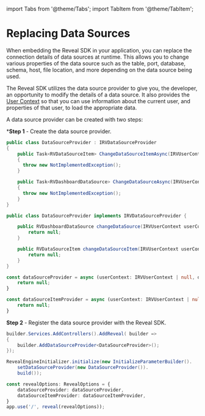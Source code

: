 import Tabs from '@theme/Tabs';
import TabItem from '@theme/TabItem';

# Replacing Data Sources

When embedding the Reveal SDK in your application, you can replace the connection details of data sources at runtime. This allows you to change various properties of the data source such as the table, port, database, schema, host, file location, and more depending on the data source being used.

The Reveal SDK utilizes the data source provider to give you, the developer, an opportunity to modify the details of a data source. It also provides the [User Context](user-context.md) so that you can use information about the current user, and properties of that user, to load the appropriate data.

A data source provider can be created with two steps:

***Step 1** - Create the data source provider.

<Tabs groupId="code" queryString>
  <TabItem value="aspnet" label="ASP.NET" default>

```cs
public class DataSourceProvider : IRVDataSourceProvider
{
    public Task<RVDataSourceItem> ChangeDataSourceItemAsync(IRVUserContext userContext, string dashboardId, RVDataSourceItem dataSourceItem)
    {
      throw new NotImplementedException();
    }

    public Task<RVDashboardDataSource> ChangeDataSourceAsync(IRVUserContext userContext, RVDashboardDataSource dataSource)
    {
      throw new NotImplementedException();
    }
}
```

  </TabItem>

  <TabItem value="java" label="Java">

```java
public class DataSourceProvider implements IRVDataSourceProvider {

	public RVDashboardDataSource changeDataSource(IRVUserContext userContext, RVDashboardDataSource dataSource) {
		return null;
	}

	public RVDataSourceItem changeDataSourceItem(IRVUserContext userContext, String dashboardsID, RVDataSourceItem dataSourceItem) {
		return null;
	}
}
```

  </TabItem>

  <TabItem value="node" label="Node.js">    

```ts
const dataSourceProvider = async (userContext: IRVUserContext | null, dataSource: RVDashboardDataSource) => {
	return null;
}

const dataSourceItemProvider = async (userContext: IRVUserContext | null, dataSourceItem: RVDataSourceItem) => {
	return null;
}
```

  </TabItem>

</Tabs>

**Step 2** - Register the data source provider with the Reveal SDK.

<Tabs groupId="code" queryString>
  <TabItem value="aspnet" label="ASP.NET" default>

```cs
builder.Services.AddControllers().AddReveal( builder =>
{
    builder.AddDataSourceProvider<DataSourceProvider>();
});
```

  </TabItem>

  <TabItem value="java" label="Java">

```java
RevealEngineInitializer.initialize(new InitializeParameterBuilder().
    setDataSourceProvider(new DataSourceProvider()).
    build());
```

  </TabItem>

  <TabItem value="node" label="Node.js">    

```ts
const revealOptions: RevealOptions = {
	dataSourceProvider: dataSourceProvider,
	dataSourceItemProvider: dataSourceItemProvider,
}
app.use('/', reveal(revealOptions));
```

  </TabItem>

</Tabs>

